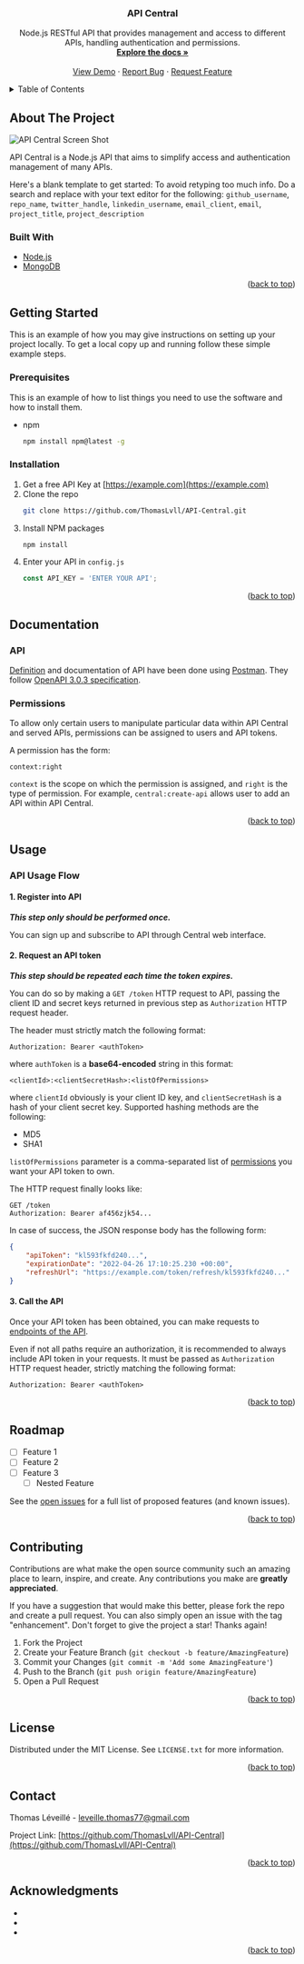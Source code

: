 <!-- PROJECT HEADER -->
<br />
<div align="center">
  <!-- <img src="docs/img/logo.png" alt="Logo" width="80" height="80"> -->
  <h3 align="center">API Central</h3>

  <p align="center">
    Node.js RESTful API that provides management and access to different APIs, handling authentication and permissions.
    <br />
    <a href="https://github.com/ThomasLvll/API-Central"><strong>Explore the docs »</strong></a>
    <br />
    <br />
    <a href="https://github.com/ThomasLvll/API-Central">View Demo</a>
    ·
    <a href="https://github.com/ThomasLvll/API-Central/issues">Report Bug</a>
    ·
    <a href="https://github.com/ThomasLvll/API-Central/issues">Request Feature</a>
  </p>
</div>



<!-- TABLE OF CONTENTS -->
<details>
  <summary>Table of Contents</summary>
  <ol>
    <li>
      <a href="#about-the-project">About The Project</a>
      <ul>
        <li><a href="#built-with">Built With</a></li>
      </ul>
    </li>
    <li>
      <a href="#getting-started">Getting Started</a>
      <ul>
        <li><a href="#prerequisites">Prerequisites</a></li>
        <li><a href="#installation">Installation</a></li>
      </ul>
    </li>
    <li>
      <a href="#documentation">Documentation</a>
      <ul>
        <li><a href="#api">API</a></li>
        <li><a href="#permissions">Permissions</a></li>
      </ul>
    </li>
    <li><a href="#usage">Usage</a></li>
      <ul>
        <li>
	  <a href="#api-usage-flow">API Usage Flow</a>
          <ol>
            <li><a href="#1-register-into-api">Register into API</a></li>
            <li><a href="#2-request-an-api-token">Request an API token</a></li>
            <li><a href="#3-call-the-api">Call the API</a></li>
          </ol>
      </ul>
    <li><a href="#roadmap">Roadmap</a></li>
    <li><a href="#contributing">Contributing</a></li>
    <li><a href="#license">License</a></li>
    <li><a href="#contact">Contact</a></li>
    <li><a href="#acknowledgments">Acknowledgments</a></li>
  </ol>
</details>



<!-- ABOUT THE PROJECT -->
## About The Project

![API Central Screen Shot][product-screenshot]

API Central is a Node.js API that aims to simplify access and authentication management of many APIs.

Here's a blank template to get started: To avoid retyping too much info. Do a search and replace with your text editor for the following: `github_username`, `repo_name`, `twitter_handle`, `linkedin_username`, `email_client`, `email`, `project_title`, `project_description`

### Built With

* [Node.js](https://nodejs.org/)
* [MongoDB](https://mongodb.com/)

<p align="right">(<a href="#top">back to top</a>)</p>



<!-- GETTING STARTED -->
## Getting Started

This is an example of how you may give instructions on setting up your project locally.
To get a local copy up and running follow these simple example steps.

### Prerequisites

This is an example of how to list things you need to use the software and how to install them.
* npm
  ```sh
  npm install npm@latest -g
  ```

### Installation

1. Get a free API Key at [https://example.com](https://example.com)
2. Clone the repo
   ```sh
   git clone https://github.com/ThomasLvll/API-Central.git
   ```
3. Install NPM packages
   ```sh
   npm install
   ```
4. Enter your API in `config.js`
   ```js
   const API_KEY = 'ENTER YOUR API';
   ```

<p align="right">(<a href="#top">back to top</a>)</p>



## Documentation

### API

[Definition](docs/api-definition.yaml) and documentation of API have been done using [Postman](https://www.postman.com/).
They follow [OpenAPI 3.0.3 specification](https://github.com/OAI/OpenAPI-Specification/blob/main/versions/3.0.3.md).

### Permissions

To allow only certain users to manipulate particular data within API Central and served APIs, permissions can be assigned to users and API tokens.

A permission has the form:

```
context:right
```

`context` is the scope on which the permission is assigned, and `right` is the type of permission. For example, `central:create-api` allows user to add an API within API Central.

<p align="right">(<a href="#top">back to top</a>)</p>



<!-- USAGE EXAMPLES -->
## Usage

### API Usage Flow

#### 1. Register into API

___This step only should be performed once.___

You can sign up and subscribe to API through Central web interface.




#### 2. Request an API token

___This step should be repeated each time the token expires.___

You can do so by making a `GET /token` HTTP request to API, passing the client ID and secret keys returned in previous step as `Authorization` HTTP request header.

The header must strictly match the following format:
```
Authorization: Bearer <authToken>
```

where `authToken` is a __base64-encoded__ string in this format:
```
<clientId>:<clientSecretHash>:<listOfPermissions>
```
where `clientId` obviously is your client ID key, and `clientSecretHash` is a hash of your client secret key. Supported hashing methods are the following:
* MD5
* SHA1

`listOfPermissions` parameter is a comma-separated list of [permissions](#permissions) you want your API token to own.

The HTTP request finally looks like:
```
GET /token
Authorization: Bearer af456zjk54...
```

In case of success, the JSON response body has the following form:
```json
{
	"apiToken": "kl593fkfd240...",
	"expirationDate": "2022-04-26 17:10:25.230 +00:00",
	"refreshUrl": "https://example.com/token/refresh/kl593fkfd240..."
}
```



#### 3. Call the API

Once your API token has been obtained, you can make requests to [endpoints of the API](#api-endpoints).

Even if not all paths require an authorization, it is recommended to always include API token in your requests. It must be passed as `Authorization` HTTP request header, strictly matching the following format:
```
Authorization: Bearer <authToken>
```

<p align="right">(<a href="#top">back to top</a>)</p>



<!-- ROADMAP -->
## Roadmap

- [ ] Feature 1
- [ ] Feature 2
- [ ] Feature 3
    - [ ] Nested Feature

See the [open issues](https://github.com/github_username/repo_name/issues) for a full list of proposed features (and known issues).

<p align="right">(<a href="#top">back to top</a>)</p>



<!-- CONTRIBUTING -->
## Contributing

Contributions are what make the open source community such an amazing place to learn, inspire, and create. Any contributions you make are **greatly appreciated**.

If you have a suggestion that would make this better, please fork the repo and create a pull request. You can also simply open an issue with the tag "enhancement".
Don't forget to give the project a star! Thanks again!

1. Fork the Project
2. Create your Feature Branch (`git checkout -b feature/AmazingFeature`)
3. Commit your Changes (`git commit -m 'Add some AmazingFeature'`)
4. Push to the Branch (`git push origin feature/AmazingFeature`)
5. Open a Pull Request

<p align="right">(<a href="#top">back to top</a>)</p>



<!-- LICENSE -->
## License

Distributed under the MIT License. See `LICENSE.txt` for more information.

<p align="right">(<a href="#top">back to top</a>)</p>



<!-- CONTACT -->
## Contact

Thomas Léveillé - leveille.thomas77@gmail.com

Project Link: [https://github.com/ThomasLvll/API-Central](https://github.com/ThomasLvll/API-Central)

<p align="right">(<a href="#top">back to top</a>)</p>



<!-- ACKNOWLEDGMENTS -->
## Acknowledgments

* []()
* []()
* []()

<p align="right">(<a href="#top">back to top</a>)</p>



<!-- MARKDOWN LINKS & IMAGES -->
<!-- https://www.markdownguide.org/basic-syntax/#reference-style-links -->
[contributors-shield]: https://img.shields.io/github/contributors/ThomasLvll/API-Central.svg?style=for-the-badge
[contributors-url]: https://github.com/ThomasLvll/API-Central/graphs/contributors
[forks-shield]: https://img.shields.io/github/forks/ThomasLvll/API-Central.svg?style=for-the-badge
[forks-url]: https://github.com/ThomasLvll/API-Central/network/members
[stars-shield]: https://img.shields.io/github/stars/ThomasLvll/API-Central.svg?style=for-the-badge
[stars-url]: https://github.com/ThomasLvll/API-Central/stargazers
[issues-shield]: https://img.shields.io/github/issues/ThomasLvll/API-Central.svg?style=for-the-badge
[issues-url]: https://github.com/ThomasLvll/API-Central/issues
[license-shield]: https://img.shields.io/github/license/ThomasLvll/API-Central.svg?style=for-the-badge
[license-url]: https://github.com/ThomasLvll/API-Central/blob/master/LICENSE.txt

[portfolio-shield]: https://img.shields.io/badge/-Portfolio-important.svg?style=for-the-badge
[portfolio-url]: http://thomasleveille.com
[product-screenshot]: docs/img/screenshot.png
